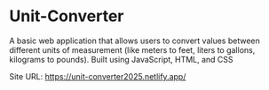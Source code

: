 # Unit-Converter
A basic web application that allows users to convert values between different units of measurement (like meters to feet, liters to gallons, kilograms to pounds). Built using JavaScript, HTML, and CSS

Site URL: https://unit-converter2025.netlify.app/
